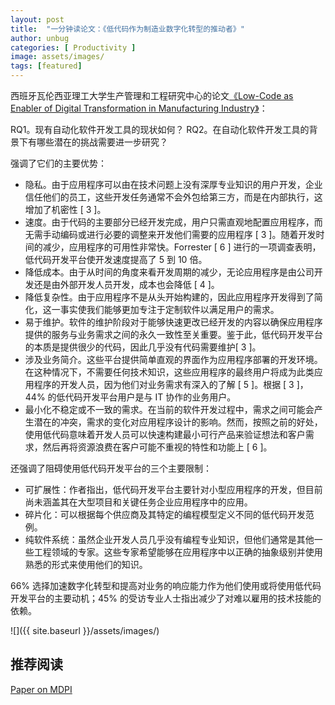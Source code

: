 ```yaml
---
layout: post
title:  "一分钟读论文：《低代码作为制造业数字化转型的推动者》"
author: unbug
categories: [ Productivity ]
image: assets/images/
tags: [featured]
---
```

西班牙⽡伦西亚理⼯⼤学⽣产管理和⼯程研究中⼼的论文[《Low-Code as Enabler of Digital Transformation in Manufacturing Industry》][paper1-url]：

RQ1。现有自动化软件开发工具的现状如何？
RQ2。在自动化软件开发工具的背景下有哪些潜在的挑战需要进一步研究？


强调了它们的主要优势：
- 隐私。由于应用程序可以由在技术问题上没有深厚专业知识的用户开发，企业信任他们的员工，这些开发任务通常不会外包给第三方，而是在内部执行，这增加了机密性 [ 3 ]。
- 速度。由于代码的主要部分已经开发完成，用户只需直观地配置应用程序，而无需手动编码或进行必要的调整来开发他们需要的应用程序 [ 3 ]。随着开发时间的减少，应用程序的可用性非常快。Forrester [ 6 ] 进行的一项调查表明，低代码开发平台使开发速度提高了 5 到 10 倍。
- 降低成本。由于从时间的角度来看开发周期的减少，无论应用程序是由公司开发还是由外部开发人员开发，成本也会降低 [ 4 ]。
- 降低复杂性。由于应用程序不是从头开始构建的，因此应用程序开发得到了简化，这一事实使我们能够更加专注于定制软件以满足用户的需求。
- 易于维护。软件的维护阶段对于能够快速更改已经开发的内容以确保应用程序提供的服务与业务需求之间的永久一致性至关重要。鉴于此，低代码开发平台的本质是提供很少的代码，因此几乎没有代码需要维护[ 3 ]。
- 涉及业务简介。这些平台提供简单直观的界面作为应用程序部署的开发环境。在这种情况下，不需要任何技术知识，这些应用程序的最终用户将成为此类应用程序的开发人员，因为他们对业务需求有深入的了解 [ 5 ]。根据 [ 3 ]，44% 的低代码开发平台用户是与 IT 协作的业务用户。
- 最小化不稳定或不一致的需求。在当前的软件开发过程中，需求之间可能会产生潜在的冲突，需求的变化对应用程序设计的影响。然而，按照之前的好处，使用低代码意味着开发人员可以快速构建最小可行产品来验证想法和客户需求，然后再将资源浪费在客户可能不重视的特性和功能上 [ 6 ]。

还强调了阻碍使用低代码开发平台的三个主要限制：
- 可扩展性：作者指出，低代码开发平台主要针对小型应用程序的开发，但目前尚未涵盖其在大型项目和关键任务企业应用程序中的应用。
- 碎片化：可以根据每个供应商及其特定的编程模型定义不同的低代码开发范例。
- 纯软件系统：虽然企业开发人员几乎没有编程专业知识，但他们通常是其他一些工程领域的专家。这些专家希望能够在应用程序中以正确的抽象级别并使用熟悉的形式来使用他们的知识。


66% 选择加速数字化转型和提高对业务的响应能力作为他们使用或将使用低代码开发平台的主要动机；45% 的受访专业人士指出减少了对难以雇用的技术技能的依赖。




![]({{ site.baseurl }}/assets/images/)

## 推荐阅读
[Paper on MDPI][links-1]

[paper1-url]: https://pdfs.semanticscholar.org/24c4/2c8ea9453587d84fbccc5d659430f22ec9c2.pdf?_ga=2.63638383.1547079440.1675043344-2044131725.1673232871
[links-1]: https://www.mdpi.com/2076-3417/10/1/12